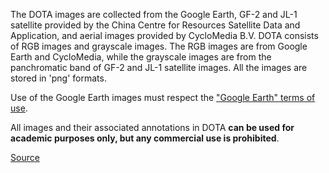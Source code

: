 The DOTA images are collected from the Google Earth, GF-2 and JL-1 satellite provided by the China Centre for Resources Satellite Data and Application, and aerial images provided by CycloMedia B.V. DOTA consists of RGB images and grayscale images. The RGB images are from Google Earth and CycloMedia, while the grayscale images are from the panchromatic band of GF-2 and JL-1 satellite images. All the images are stored in 'png' formats.

Use of the Google Earth images must respect the ["Google Earth" terms of use](https://www.google.com/permissions/geoguidelines.html).

All images and their associated annotations in DOTA **can be used for academic purposes only, but any commercial use is prohibited**.

[Source](https://captain-whu.github.io/DOTA/dataset.html)